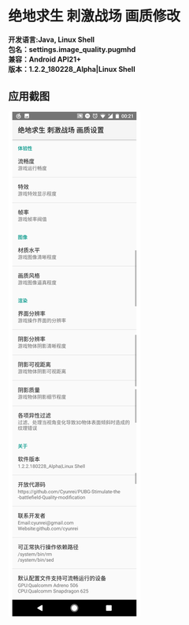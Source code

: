 # 绝地求生 刺激战场 画质修改
**开发语言:Java, Linux Shell**
<br/>**包名：settings.image_quality.pugmhd**
<br/>**兼容：Android API21+**
<br/>**版本：1.2.2_180228_Alpha|Linux Shell**
## 应用截图
![](https://github.com/Cyunrei/PUBG-Stimulate-the-battlefield-Quality-modification/blob/master/180301-002156.png)
